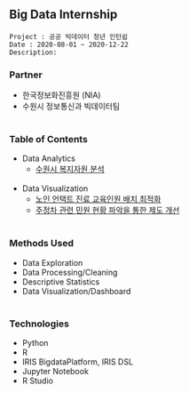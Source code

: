 ## Big Data Internship
~~~
Project : 공공 빅데이터 청년 인턴쉽
Date : 2020-08-01 ~ 2020-12-22
Description: 
~~~

### Partner
* 한국정보화진흥원 (NIA)
* 수원시 정보통신과 빅데이터팀 </br></br>

### Table of Contents
* Data Analytics
  * [수원시 복지자원 분석](https://github.com/juunho/Bigintern-2020/tree/main/Data%20Analytics/1.%20%EC%88%98%EC%9B%90%EC%8B%9C%20%EB%B3%B5%EC%A7%80%EC%9E%90%EC%9B%90%20%EB%B6%84%EC%84%9D) </br></br>
* Data Visualization
  * [노인 언택트 진료 교육인원 배치 최적화](https://github.com/juunho/Bigintern-2020/tree/main/Data%20Visualization/1.%20%EB%85%B8%EC%9D%B8%20%EC%96%B8%ED%83%9D%ED%8A%B8%20%EC%A7%84%EB%A3%8C%20%EA%B5%90%EC%9C%A1%EC%9D%B8%EC%9B%90%20%EB%B0%B0%EC%B9%98%20%EC%B5%9C%EC%A0%81%ED%99%94)
  * [주정차 관련 민원 현황 파악을 통한 제도 개선](https://github.com/juunho/Bigintern-2020/tree/main/Data%20Visualization/2.%20%EC%A3%BC%EC%A0%95%EC%B0%A8%20%EA%B4%80%EB%A0%A8%20%EB%AF%BC%EC%9B%90%20%ED%98%84%ED%99%A9%20%ED%8C%8C%EC%95%85%EC%9D%84%20%ED%86%B5%ED%95%9C%20%EC%A0%9C%EB%8F%84%20%EA%B0%9C%EC%84%A0)</br></br>

### Methods Used
* Data Exploration
* Data Processing/Cleaning
* Descriptive Statistics
* Data Visualization/Dashboard </br></br>

### Technologies
* Python
* R
* IRIS BigdataPlatform, IRIS DSL
* Jupyter Notebook
* R Studio
